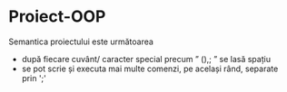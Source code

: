 # Proiect-OOP
Semantica proiectului este următoarea
- după fiecare cuvânt/ caracter special precum ” (),; ” se lasă spațiu
- se pot scrie și executa mai multe comenzi, pe același rând, separate prin ';'
